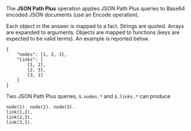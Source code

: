 The **JSON Path Plus** operation applies JSON Path Plus queries to Base64 encoded JSON documents (use an Encode operation).

Each object in the answer is mapped to a fact. Strings are quoted. Arrays are expanded to arguments. Objects are mapped to functions (keys are expected to be valid terms). An example is reported below.

```
{
    "nodes": [1, 2, 3],
    "links": [
        [1, 2],
        [2, 3],
        [3, 1]
    ]
}
```

Two JSON Path Plus queries, `$.nodes.*` and `$.links.*` can produce
```
node(1). node(2). node(3).
link(1,2).
link(2,3).
link(3,1).
```
